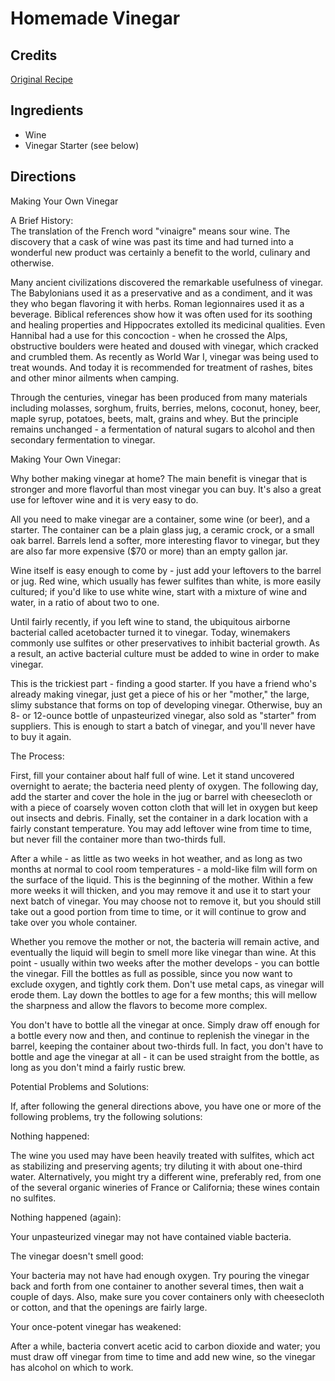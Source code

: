 # Homemade Vinegar 

## Credits

[Original Recipe](http://www.surlatable.com/recipes/saladsHomemadeVinegar.cfm "http://www.surlatable.com/recipes/saladsHomemadeVinegar.cfm")

## Ingredients

- Wine
- Vinegar Starter (see below)

## Directions

Making Your Own Vinegar  
  
A Brief History:  
The translation of the French word "vinaigre" means sour wine. The discovery that a cask of wine was past its time and had turned into a wonderful new product was certainly a benefit to the world, culinary and otherwise.   
  
Many ancient civilizations discovered the remarkable usefulness of vinegar. The Babylonians used it as a preservative and as a condiment, and it was they who began flavoring it with herbs. Roman legionnaires used it as a beverage. Biblical references show how it was often used for its soothing and healing properties and Hippocrates extolled its medicinal qualities. Even Hannibal had a use for this concoction - when he crossed the Alps, obstructive boulders were heated and doused with vinegar, which cracked and crumbled them. As recently as World War I, vinegar was being used to treat wounds. And today it is recommended for treatment of rashes, bites and other minor ailments when camping.   
  
Through the centuries, vinegar has been produced from many materials including molasses, sorghum, fruits, berries, melons, coconut, honey, beer, maple syrup, potatoes, beets, malt, grains and whey. But the principle remains unchanged - a fermentation of natural sugars to alcohol and then secondary fermentation to vinegar.

    

Making Your Own Vinegar:  
  
Why bother making vinegar at home? The main benefit is vinegar that is stronger and more flavorful than most vinegar you can buy. It's also a great use for leftover wine and it is very easy to do.   
  
All you need to make vinegar are a container, some wine (or beer), and a starter. The container can be a plain glass jug, a ceramic crock, or a small oak barrel. Barrels lend a softer, more interesting flavor to vinegar, but they are also far more expensive ($70 or more) than an empty gallon jar.   
  
Wine itself is easy enough to come by - just add your leftovers to the barrel or jug. Red wine, which usually has fewer sulfites than white, is more easily cultured; if you'd like to use white wine, start with a mixture of wine and water, in a ratio of about two to one.   
  
Until fairly recently, if you left wine to stand, the ubiquitous airborne bacterial called acetobacter turned it to vinegar. Today, winemakers commonly use sulfites or other preservatives to inhibit bacterial growth. As a result, an active bacterial culture must be added to wine in order to make vinegar.   
  
This is the trickiest part - finding a good starter. If you have a friend who's already making vinegar, just get a piece of his or her "mother," the large, slimy substance that forms on top of developing vinegar. Otherwise, buy an 8- or 12-ounce bottle of unpasteurized vinegar, also sold as "starter" from suppliers. This is enough to start a batch of vinegar, and you'll never have to buy it again.

    

The Process:  
  
First, fill your container about half full of wine. Let it stand uncovered overnight to aerate; the bacteria need plenty of oxygen. The following day, add the starter and cover the hole in the jug or barrel with cheesecloth or with a piece of coarsely woven cotton cloth that will let in oxygen but keep out insects and debris. Finally, set the container in a dark location with a fairly constant temperature. You may add leftover wine from time to time, but never fill the container more than two-thirds full.   
  
After a while - as little as two weeks in hot weather, and as long as two months at normal to cool room temperatures - a mold-like film will form on the surface of the liquid. This is the beginning of the mother. Within a few more weeks it will thicken, and you may remove it and use it to start your next batch of vinegar. You may choose not to remove it, but you should still take out a good portion from time to time, or it will continue to grow and take over you whole container.   
  
Whether you remove the mother or not, the bacteria will remain active, and eventually the liquid will begin to smell more like vinegar than wine. At this point - usually within two weeks after the mother develops - you can bottle the vinegar. Fill the bottles as full as possible, since you now want to exclude oxygen, and tightly cork them. Don't use metal caps, as vinegar will erode them. Lay down the bottles to age for a few months; this will mellow the sharpness and allow the flavors to become more complex.   
  
You don't have to bottle all the vinegar at once. Simply draw off enough for a bottle every now and then, and continue to replenish the vinegar in the barrel, keeping the container about two-thirds full. In fact, you don't have to bottle and age the vinegar at all - it can be used straight from the bottle, as long as you don't mind a fairly rustic brew.

    

Potential Problems and Solutions:  
  
If, after following the general directions above, you have one or more of the following problems, try the following solutions:   
  
Nothing happened:  
  
The wine you used may have been heavily treated with sulfites, which act as stabilizing and preserving agents; try diluting it with about one-third water. Alternatively, you might try a different wine, preferably red, from one of the several organic wineries of France or California; these wines contain no sulfites.   
  
Nothing happened (again):  
  
Your unpasteurized vinegar may not have contained viable bacteria.   
  
The vinegar doesn't smell good:  
  
Your bacteria may not have had enough oxygen. Try pouring the vinegar back and forth from one container to another several times, then wait a couple of days. Also, make sure you cover containers only with cheesecloth or cotton, and that the openings are fairly large.   
  
Your once-potent vinegar has weakened:   
  
After a while, bacteria convert acetic acid to carbon dioxide and water; you must draw off vinegar from time to time and add new wine, so the vinegar has alcohol on which to work.

